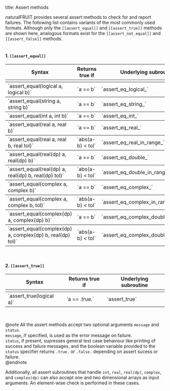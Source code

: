 title: Assert methods

naturalFRUIT provides several assert methods to check for and report failures. The following list contains variants of the most commonly used formats. Although only the `[[assert_equal]]` and `[[assert_true]]` methods are shown here, analogous formats exist for the `[[assert_not_equal]]` and `[[assert_false]]` methods.</br></br>

#### 1. `[[assert_equal]]`
<table style="width:100%", rules="rows">
<tr><th>Syntax</th> <th>Returns true if</th> <th>Underlying subroutine</th></tr>
<tr><td></td><td></td><td></td></tr>
<tr><td>`assert_equal(logical a, logical b)`</td><td>`a == b`</td><td>`assert_eq_logical_`</td></tr>
<tr><td>`assert_equal(string a, string b)`</td><td>`a == b`</td><td>`assert_eq_string_`</td></tr>
<tr><td>`assert_equal(int a, int b)`</td><td>`a == b`</td><td>`assert_eq_int_`</td></tr>
<tr><td>`assert_equal(real a, real b)`</td><td>`a == b`</td><td>`assert_eq_real_`</td></tr>
<tr><td>`assert_equal(real a, real b, real tol)`</td><td>`abs(a-b) < tol`</td><td>`assert_eq_real_in_range_`</td></tr>
<tr><td>`assert_equal(real(dp) a, real(dp) b)`</td><td>`a == b`</td><td>`assert_eq_double_`</td></tr>
<tr><td>`assert_equal(real(dp) a, real(dp) b, real(dp) tol)`</td><td>`abs(a-b) < tol`</td><td>`assert_eq_double_in_range_`</td></tr>
<tr><td>`assert_equal(complex a, complex b)`</td><td>`a == b`</td><td>`assert_eq_complex_`</td></tr>
<tr><td>`assert_equal(complex a, complex b, tol)`</td><td>`abs(a-b) < tol`</td><td>`assert_eq_complex_in_range_`</td></tr>
<tr><td>`assert_equal(complex(dp) a, complex(dp) b)`</td><td>`a == b`</td><td>`assert_eq_complex_double_`</td></tr>
<tr><td>`assert_equal(complex(dp) a, complex(dp) b, real(dp) tol)`</td><td>`abs(a-b) < tol`</td><td>`assert_eq_complex_double_in_range_`</td></tr>
</table>  
</br>

#### 2. `[[assert_true]]`
<table style="width:100%", rules="rows">
<tr><th>Syntax</th> <th>Returns true if</th> <th>Underlying subroutine</th></tr>
<tr><td></td><td></td><td></td></tr>
<tr><td>`assert_true(logical a)`</td><td>`a == .true.`</td><td>`assert_true`</td></tr>
</table>  
</br>

@note
All the assert methods accept two optional arguments `message` and `status`.  
`message`, if specified, is used as the error message on failure.  
`status`, if present, supresses general test case behaviour like printing of success and failure messages, and the boolean variable provided to the `status` specifier returns `.true.` or `.false.` depending on assert sucess or failure. </br>
@endnote

Additionally, all assert subroutines that handle `int`, `real`, `real(dp)`, `complex`, and `complex(dp)` can also accept one and two dimensional arrays as input arguments. An element-wise check is performed in these cases.
